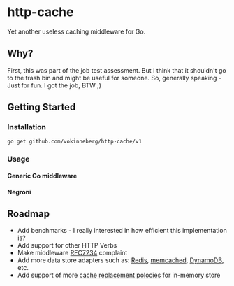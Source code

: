 # http-cache

Yet another useless caching middleware for Go.

## Why?

First, this was part of the job test assessment. But I think that it shouldn't go to the trash bin and might be useful for someone. So, generally speaking - Just for fun. I got the job, BTW ;)

## Getting Started

### Installation

`go get github.com/vokinneberg/http-cache/v1`

### Usage

#### Generic Go middleware

#### Negroni

## Roadmap

* Add benchmarks - I really interested in how efficient this implementation is?
* Add support for other HTTP Verbs
* Make middleware [RFC7234](https://tools.ietf.org/html/rfc7234) complaint
* Add more data store adapters such as: [Redis](https://redis.io/), [memcached](https://www.memcached.org/), [DynamoDB](https://aws.amazon.com/dynamodb/), etc.
* Add support of more [cache replacement polocies](https://en.wikipedia.org/wiki/Cache_replacement_policies) for in-memory store
